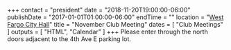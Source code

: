 +++
contact = "president"
date = "2018-11-20T19:00:00-06:00"
publishDate = "2017-01-01T01:00:00-06:00"
endTime = ""
location = "[West Fargo City Hall](/places/west-fargo-city-hall/)"
title = "November Club Meeting"
dates = [ "Club Meetings" ]
outputs = [ "HTML", "Calendar" ]
+++
Please enter through the north
doors adjacent to the 4th Ave E parking lot.
